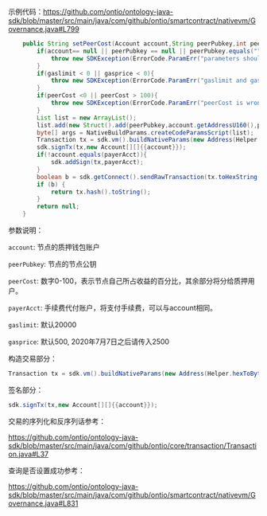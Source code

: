 示例代码：https://github.com/ontio/ontology-java-sdk/blob/master/src/main/java/com/github/ontio/smartcontract/nativevm/Governance.java#L799

```java
    public String setPeerCost(Account account,String peerPubkey,int peerCost,Account payerAcct,long gaslimit,long gasprice) throws Exception {
        if(account== null || peerPubkey == null || peerPubkey.equals("") ||payerAcct == null){
            throw new SDKException(ErrorCode.ParamErr("parameters should not be null"));
        }
        if(gaslimit < 0 || gasprice < 0){
            throw new SDKException(ErrorCode.ParamErr("gaslimit and gasprice should not be less than 0"));
        }
        if(peerCost <0 || peerCost > 100){
            throw new SDKException(ErrorCode.ParamErr("peerCost is wrong, it should be 0 <= peerCost <= 100"));
        }
        List list = new ArrayList();
        list.add(new Struct().add(peerPubkey,account.getAddressU160(),peerCost));
        byte[] args = NativeBuildParams.createCodeParamsScript(list);
        Transaction tx = sdk.vm().buildNativeParams(new Address(Helper.hexToBytes(contractAddress)),"setPeerCost",args,payerAcct.getAddressU160().toBase58(),gaslimit, gasprice);
        sdk.signTx(tx,new Account[][]{{account}});
        if(!account.equals(payerAcct)){
            sdk.addSign(tx,payerAcct);
        }
        boolean b = sdk.getConnect().sendRawTransaction(tx.toHexString());
        if (b) {
            return tx.hash().toString();
        }
        return null;
    }
```

参数说明：

`account`: 节点的质押钱包账户

`peerPubkey`: 节点的节点公钥

`peerCost`: 数字0-100，表示节点自己所占收益的百分比，其余部分将分给质押用户。

`payerAcct`: 手续费代付账户，将支付手续费，可以与account相同。

`gaslimit`: 默认20000

`gasprice`: 默认500, 2020年7月7日之后请传入2500

构造交易部分：

```java
Transaction tx = sdk.vm().buildNativeParams(new Address(Helper.hexToBytes(contractAddress)),"setPeerCost",args,payerAcct.getAddressU160().toBase58(),gaslimit, gasprice);
```

签名部分：

```java
sdk.signTx(tx,new Account[][]{{account}});
```

交易的序列化和反序列话参考：

https://github.com/ontio/ontology-java-sdk/blob/master/src/main/java/com/github/ontio/core/transaction/Transaction.java#L37

查询是否设置成功参考：

https://github.com/ontio/ontology-java-sdk/blob/master/src/main/java/com/github/ontio/smartcontract/nativevm/Governance.java#L831


